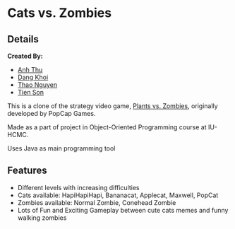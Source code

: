 # Cats vs. Zombies
## Details
**Created By:**
- [Anh Thu](https://github.com/panadolextra91)
- [Dang Khoi](https://github.com/dangkhoi3107)
- [Thao Nguyen](https://github.com/StephanieHwang421)
- [Tien Son](https://github.com/Lynxions)

This is a clone of the strategy video game, [Plants vs. Zombies](https://en.wikipedia.org/wiki/Plants_vs._Zombies), originally developed by PopCap Games.

Made as a part of project in Object-Oriented Programming course at IU-HCMC.

Uses Java as main programming tool

## Features
- Different levels with increasing difficulties
- Cats available: HapiHapiHapi, Bananacat, Applecat, Maxwell, PopCat
- Zombies available: Normal Zombie, Conehead Zombie
- Lots of Fun and Exciting Gameplay between cute cats memes and funny walking zombies
